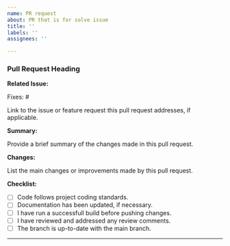 ```yaml
---
name: PR request
about: PR that is for solve issue
title: ''
labels: ''
assignees: ''

---
```


### Pull Request Heading

**Related Issue:**

Fixes: #

Link to the issue or feature request this pull request addresses, if applicable.

**Summary:**

Provide a brief summary of the changes made in this pull request.

**Changes:**

List the main changes or improvements made by this pull request.

**Checklist:**

- [ ] Code follows project coding standards.
- [ ] Documentation has been updated, if necessary.
- [ ] I have run a successfull build before pushing changes.
- [ ] I have reviewed and addressed any review comments.
- [ ] The branch is up-to-date with the main branch.

---
